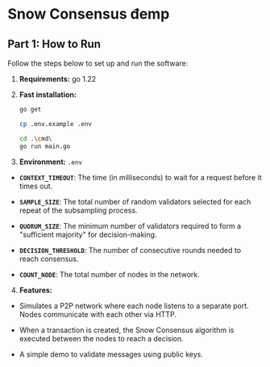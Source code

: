 # Snow Consensus đemp

## Part 1: How to Run

Follow the steps below to set up and run the software:

1. **Requirements:**  go 1.22

2. **Fast installation:**
   ```bash
   go get
   ```
   ```bash
   cp .env.example .env
   ```
   ```bash
   cd .\cmd\
   go run main.go
   ```

3. **Environment:**  ```.env```

- **`CONTEXT_TIMEOUT`**: The time (in milliseconds) to wait for a request before it times out.

- **`SAMPLE_SIZE`**: The total number of random validators selected for each repeat of the subsampling process.

- **`QUORUM_SIZE`**: The minimum number of validators required to form a "sufficient majority" for decision-making.

- **`DECISION_THRESHOLD`**: The number of consecutive rounds needed to reach consensus.

- **`COUNT_NODE`**: The total number of nodes in the network.

4. **Features:**

- Simulates a P2P network where each node listens to a separate port. Nodes communicate with each other via HTTP.

- When a transaction is created, the Snow Consensus algorithm is executed between the nodes to reach a decision.

- A simple demo to validate messages using public keys.
   